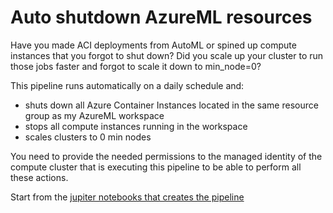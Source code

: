 # Auto shutdown AzureML resources

Have you made ACI deployments from AutoML or spined up compute instances that you forgot to shut down? Did you scale up your cluster to run those jobs faster and forgot to scale it down to min_node=0?

This pipeline runs automatically on a daily schedule and:
- shuts down all Azure Container Instances located in the same resource group as my AzureML workspace
- stops all compute instances running in the workspace
- scales clusters to 0 min nodes

You need to provide the needed permissions to the managed identity of the compute cluster that is executing this pipeline to be able to perform all these actions.

Start from the [jupiter notebooks that creates the pipeline](./ScheduleAutoShutdown.ipynb)
